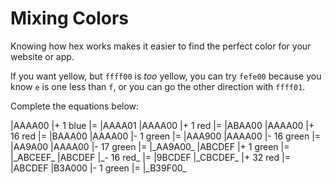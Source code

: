 # Mixing Colors

Knowing how hex works makes it easier to find the perfect color for your website or app.

If you want yellow, but `ffff00` is *too* yellow, you can try `fefe00` because you know `e` is one less than `f`, or you can go the other direction with `ffff01`.

Complete the equations below:

<table data-code-cols="1 2 3 4">
|AAAA00   |+ 1 blue    |= |AAAA01
|AAAA00   |+ 1 red     |= |ABAA00
|AAAA00   |+ 16 red    |= |BAAA00
|AAAA00   |- 1 green   |= |AAA900
|AAAA00   |- 16 green  |= |AA9A00
|AAAA00   |- 17 green  |= |_AA9A00_
|ABCDEF   |+ 1 green   |= |_ABCEEF_
|ABCDEF   |_- 16 red_  |= |9BCDEF
|_CBCDEF_ |+ 32 red    |= |ABCDEF
|B3A000   |- 1 green   |= |_B39F00_
</table>